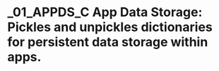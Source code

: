 # _01_APPDS_C App Data Storage: Pickles and unpickles dictionaries for persistent data storage within apps.
